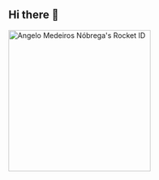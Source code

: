 ## Hi there 👋

<!--
**angelomedeiros/angelomedeiros** is a ✨ _special_ ✨ repository because its `README.md` (this file) appears on your GitHub profile.

Here are some ideas to get you started:

- 🔭 I’m currently working on ...
- 🌱 I’m currently learning ...
- 👯 I’m looking to collaborate on ...
- 🤔 I’m looking for help with ...
- 💬 Ask me about ...
- 📫 How to reach me: ...
- 😄 Pronouns: ...
- ⚡ Fun fact: ...
-->

<a href="https://app.rocketseat.com.br/me/angelomedeiros"><img src="https://app.rocketseat.com.br/api/rocketid/share?slug=angelomedeiros&type=card" width="280" alt="Angelo Medeiros Nóbrega's Rocket ID"/></a>
